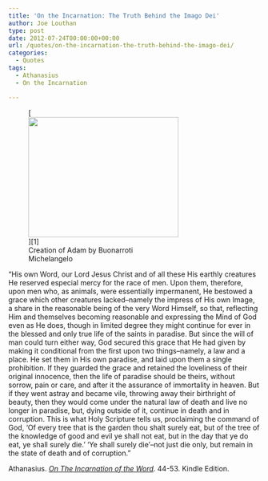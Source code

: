 ```yaml
---
title: 'On the Incarnation: The Truth Behind the Imago Dei'
author: Joe Louthan
type: post
date: 2012-07-24T00:00:00+00:00
url: /quotes/on-the-incarnation-the-truth-behind-the-imago-dei/
categories:
  - Quotes
tags:
  - Athanasius
  - On the Incarnation

---
```

<figure id="attachment_1534" style="width: 300px" class="wp-caption alignright">[<img class="size-medium wp-image-1534" title="393229_Creation-of-Adam" src="https://i0.wp.com/theologic.us/wp-content/uploads/2012/12/393229_Creation-of-Adam.jpg?resize=300%2C240" alt="" width="300" height="240" srcset="https://i0.wp.com/theologic.us/wp-content/uploads/2012/12/393229_Creation-of-Adam.jpg?resize=300%2C240 300w, https://i0.wp.com/theologic.us/wp-content/uploads/2012/12/393229_Creation-of-Adam.jpg?w=425 425w" sizes="(max-width: 300px) 100vw, 300px" data-recalc-dims="1" />][1]<figcaption class="wp-caption-text">Creation of Adam by Buonarroti Michelangelo</figcaption></figure> &#8220;His own Word, our Lord Jesus Christ and of all these His earthly creatures He reserved especial mercy for the race of men. Upon them, therefore, upon men who, as animals, were essentially impermanent, He bestowed a grace which other creatures lacked&#8211;namely the impress of His own Image, a share in the reasonable being of the very Word Himself, so that, reflecting Him and themselves becoming reasonable and expressing the Mind of God even as He does, though in limited degree they might continue for ever in the blessed and only true life of the saints in paradise. But since the will of man could turn either way, God secured this grace that He had given by making it conditional from the first upon two things&#8211;namely, a law and a place. He set them in His own paradise, and laid upon them a single prohibition. If they guarded the grace and retained the loveliness of their original innocence, then the life of paradise should be theirs, without sorrow, pain or care, and after it the assurance of immortality in heaven. But if they went astray and became vile, throwing away their birthright of beauty, then they would come under the natural law of death and live no longer in paradise, but, dying outside of it, continue in death and in corruption. This is what Holy Scripture tells us, proclaiming the command of God, &#8216;Of every tree that is the garden thou shalt surely eat, but of the tree of the knowledge of good and evil ye shall not eat, but in the day that ye do eat, ye shall surely die.&#8217; &#8216;Ye shall surely die&#8217;&#8211;not just die only, but remain in the state of death and of corruption.&#8221;

Athanasius. <a href="https://www.amazon.com/dp/B003CYLD5C/ref=as_li_ss_til?tag=iamlipr-20&camp=0&creative=0&linkCode=as4&creativeASIN=B003CYLD5C&adid=1S8V1F2MD1Y96Z9KJAFC&" target="_blank"><em>On The Incarnation of the Word</em></a>. 44-53. Kindle Edition.

 [1]: https://i0.wp.com/theologic.us/wp-content/uploads/2012/12/393229_Creation-of-Adam.jpg